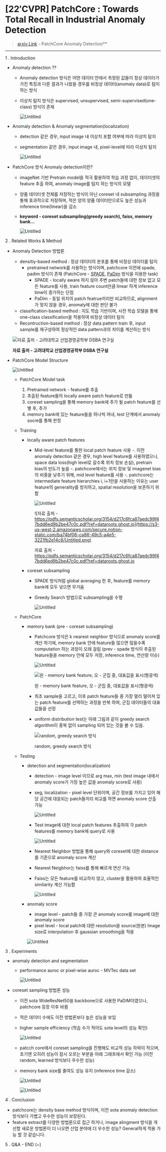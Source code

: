 # **[22′CVPR] PatchCore : Towards Total Recall in Industrial Anomaly Detection**

> [arxiv Link](https://arxiv.org/pdf/2106.08265.pdf) - PatchCore Anomaly Detection**
> 

---

1 . Introduction

- Anomaly detection ??
    - Anomaly detection 방식은 어떤 데이터 안에서 측정된 값들이 정상 데이터가 가진 특징과 다른 결과가 나왔을 경우를 비정상 데이터(anomaly data)로 탐지하는 방식
    - 이상치 탐지 방식은 supervised, unsupervised, semi-supervised(one-class) 방식이 존재
        
        ![Untitled](https://s3-us-west-2.amazonaws.com/secure.notion-static.com/15b13f2d-46f9-48d8-af8a-90d3f135a8f6/Untitled.png)
        
- Anomaly detection & Anomaly segmentation(localization)
    - detection 같은 경우, input image 내 이상치 포함 여부에 따라 이상치 탐지
    - segmentation 같은 경우, input image 내, pixel-level에 따라 이상치 탐지
        
        ![Untitled](https://s3-us-west-2.amazonaws.com/secure.notion-static.com/720ffd72-bd2b-4498-b56b-02f8297fd072/Untitled.png)
        
- PatchCore 방식 Anomaly detection이란?
    - imageNet 기반 Pretrain model을 적극 활용하여 학습 과정 없이, 데이터셋의 feature 추출 하여, anomaly image를 탐지 하는 방식의 모델
    - 양품 데이터셋 전체를 저장하는 방식이 아닌 coreset 내 subsampling 과정을 통해 효과적으로 저장하며, 적은 양의 양품 데이터만으로도 높은 성능과 
    inference time(linear)을 감소
    - **keyword - coreset subsampling(greedy search), faiss, memory bank…**
        
        ![Untitled](https://s3-us-west-2.amazonaws.com/secure.notion-static.com/7fcf668f-181b-4e63-8ad8-6494176bef0a/Untitled.png)
        

2 . Related Works & Method

- Anomaly Detection 방법론
    - densitiy-based method : 정상 데이터의 분포를 통해 비정상 데이터를 탐지
        - pretrained network를 사용하는 방식이며, patchcore 이전에 spade, padim 방식이 존재
        (PatchCore - [SPADE](https://arxiv.org/abs/2005.02357), [PaDim](https://arxiv.org/abs/2011.08785) 방식을 이용한 task)
            - SPADE - locally aware 하지 않아 주변 patch들에 대한 정보 없고 모든 feature를 사용, train feature count만큼 linear 하게 inference time이 증가하는 단점
            - PaDim - 동일 위치의 patch featrue끼리만 비교하므로, alignment가 맞지 않을 경우, anomaly에 대한 판단 불가
    - classification-based method : 지도 학습 기반이며, 사전 학습 모델을 통해 one-class classification을 적용하여 비정상 데이터 탐지
    - Recontruction-based method : 정상 data pattern train 후, input sample를 재구성하여 정상적인 data pattern과의 차이를 계산하는 방식
    
    ![**자료 출처 - 고려대학교 산업경영공학부 DSBA 연구실** ](https://s3-us-west-2.amazonaws.com/secure.notion-static.com/5dad4de0-741c-4625-b8d1-ae01877d8a5b/Untitled.png)
    
    **자료 출처 - 고려대학교 산업경영공학부 DSBA 연구실** 
    
- PatchCore Model Structure
    
    ![Untitled](https://s3-us-west-2.amazonaws.com/secure.notion-static.com/7fcf668f-181b-4e63-8ad8-6494176bef0a/Untitled.png)
    
    - PatchCore Model task
        1. Pretrained network - feature를 추출
        2. 추출된 feature들의 locally aware patch feature로 만듦
        3. coreset sampling을 통해 memory bank에 추가 될 patch feature를 선별 후, 추가
        4. memory bank에 있는 feature들을 하나씩 꺼내, test 단계에서 anomaly socre를 통해 판정
    - Training
        - locally aware patch features
            - Mid-level feature를 통한 local patch feature 사용
            -. 이전 anomaly detection 같은 경우, high level feature를 사용하였으나,
               space data loss(high level로 갈수록 위치 정보 손실), pretrain bias의 빈도가 높음
            -. patchcore에서는 위치 정보 및 imagenet bias의 비중을 낮추기 위해,
               mid level feature를 사용
            -. patchcore는 intermediate feature hierarchies i,  i+1만을 사용하는 이유는
               user feature의 generality를 방지하고, spatial resolution을 보존하기 위함
                
                ![Untitled](https://s3-us-west-2.amazonaws.com/secure.notion-static.com/88ea7340-e2ac-4550-b85f-c08b9120e465/Untitled.png)
                
                ![자료 출처 -https://pdfs.semanticscholar.org/3154/d217c6fca87aedc99f47bdd6ed9b2be47c0c.pdf?ref=dataroots.ghost.io](https://s3-us-west-2.amazonaws.com/secure.notion-static.com/ba74bf06-ca86-49c5-a4e5-3221fb2e14c8/Untitled.png)
                
                자료 출처 -https://pdfs.semanticscholar.org/3154/d217c6fca87aedc99f47bdd6ed9b2be47c0c.pdf?ref=dataroots.ghost.io
                
        - coreset subsampling
            - SPADE 방식처럼 global averaging 한 후, feature를 memory bank에 모두 넣으면 무거움
            - Greedy Search 방법으로 subsampling을 수행
                
                ![Untitled](https://s3-us-west-2.amazonaws.com/secure.notion-static.com/93116c29-9a85-4bb9-bd43-4a68f4a7bc92/Untitled.png)
                
    - PatchCore
        - memory bank (pre - coreset subsampling)
            - Patchcore 방식은 k nearest neighbor 방식으로 anomaly score를 계산 하기에, memory bank 안에 feature들 많으면 많을수록 computation 하는 과정이 오래 걸림
            (prev - spade 방식이 추출된 feature들을 memory 안에 모두 저장, inference time,
            연산량 이슈)
                
                ![Untitled](https://s3-us-west-2.amazonaws.com/secure.notion-static.com/a3b14668-0e8e-4088-8eff-50c9fd5bb4f0/Untitled.png)
                
                ![왼 - memory bank feature, 오 - 군집 중, 대표값을 표시(형광색)](https://s3-us-west-2.amazonaws.com/secure.notion-static.com/3a367646-a04f-4ebd-a12c-6669a6d7f6f0/Untitled.png)
                
                왼 - memory bank feature, 오 - 군집 중, 대표값을 표시(형광색)
                
            - 최초 sample을 고르고, 이후 patch feature들 중 가장 멀리 떨어져 있는 patch feature를 선택하는 과정을 반복 하여, 군집 데이터들의 대표값들을 선정
            - uniform distribution test는 아래 그림과 같이 greedy search algorithm이 중복 없이 sampling 되어 있는 것을 볼 수 있음.
                
                ![random, greedy search 방식](https://s3-us-west-2.amazonaws.com/secure.notion-static.com/19d361b9-7314-4f92-8c77-77e499568499/Untitled.png)
                
                random, greedy search 방식
                
    - Testing
        - detection and segmentation(localization)
            - detection - image level 이므로 arg max, min
            (test image 내에서 anomaly score가 가장 높은 값을 anomaly score로 사용)
            - seg, localization - pixel level 단위이며, 공간 정보를 가지고 있어 해당 공간에 대응되는 patch들끼리 비교를 하면 anomaly score 산출 가능
                
                ![Untitled](https://s3-us-west-2.amazonaws.com/secure.notion-static.com/7113c56a-c5d0-4d3d-bafc-401eccc51a05/Untitled.png)
                
            - Test image에 대한 local patch features 추출하여 각 patch features를 memory bank에 query로 사용
                
                ![Untitled](https://s3-us-west-2.amazonaws.com/secure.notion-static.com/83f18856-9eeb-408c-a320-98ebef5e6fbb/Untitled.png)
                
            - Nearest Neighbor 방법을 통해 query와 coreset에 대한 distance 를 기준으로 anomaly score 계산
            - Nearest Neigbhor는 faiss를 통해 빠르게 연산 가능
            - Faiss는 모든 feature를 비교하지 않고, cluster을 활용하여 효율적인 similarity 계산 가능함
                
                ![Untitled](https://s3-us-west-2.amazonaws.com/secure.notion-static.com/31c1ce4b-1134-4577-ab55-8850951d6505/Untitled.png)
                
        - anomaly score
            - image level - patch들 중 가장 큰 anomaly score를 image에 대한 anomaly score
            - pixel level - local patch에 대한 resolution을 source(원본) Image size로 interpolation 후 gaussian smoothing을 적용
            
            ![Untitled](https://s3-us-west-2.amazonaws.com/secure.notion-static.com/4a8470b0-df25-493f-851e-17a62e5d8337/Untitled.png)
            

3 . Experiments

- anomaly detection and segmentation
    - performance auroc or pixel-wise auroc - MVTec data set
        
        ![Untitled](https://s3-us-west-2.amazonaws.com/secure.notion-static.com/b84035a8-2b57-47df-b760-925881271bbb/Untitled.png)
        
- coreset sampling 방법론 성능
    - 이전 sota WideResNet50을 backbone으로 사용한 PaDiM이였으나, patchcore 등장 이후 바뀜
    - 적은 데이터 수에도 이전 방법론보다 높은 성능을 보임
    - higher sample efficiency (학습 수가 적어도 sota level의 성능 확인)
        
        ![Untitled](https://s3-us-west-2.amazonaws.com/secure.notion-static.com/81950af2-8664-445a-85d0-172d36bd2d1f/Untitled.png)
        
    - patcch core에서 coreset sampling을 진행해도 비교적 성능 하락이 적으며, 초기엔 오히려 성능이
    잠시 오르는 부분을 아래 그래프에서 확인 가능 (이전 random, learned 방식보다 우수한 성능)
    - memory bank size를 줄여도 성능 유지 (inference time 감소)
        
        ![Untitled](https://s3-us-west-2.amazonaws.com/secure.notion-static.com/dccd5150-68a7-4f16-ad1b-8bcf9e578b2e/Untitled.png)
        
        ![Untitled](https://s3-us-west-2.amazonaws.com/secure.notion-static.com/d1d05168-cf7d-4937-ba8b-48bf08445c6c/Untitled.png)
        

4 . Conclusion

- patchcore는 density base method 방식이며, 이전 sota anomaly detection 방식보다 가볍고 우수한 성능이 보장된다.
- feature extract를 다양한 방법론으로 접근 하거나, image alingment 방식을 개선할 새로운 방법론이 더 나오면 산업 분야에 더 우수한 성능? General하게 적용 가능 할 것 같습니다.

5 . Q&A - END (~)
